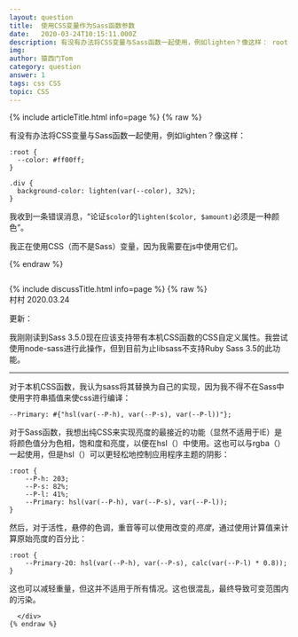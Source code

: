 ```yaml
---
layout: question
title:  使用CSS变量作为Sass函数参数
date:   2020-03-24T10:15:11.000Z
description: 有没有办法将CSS变量与Sass函数一起使用，例如lighten？像这样： root {  --color  #ff00ff;}.div {...
img: 
author: 猿西门Tom
category: question
answer: 1
tags: css CSS
topic: CSS
---
```

<div class="article-root">
  <div class="article">
    {% include articleTitle.html info=page %}
    {% raw %}
    <div class="article-content"><p><font style="vertical-align: inherit;"><font style="vertical-align: inherit;">有没有办法将CSS变量与Sass函数一起使用，例如lighten？</font><font style="vertical-align: inherit;">像这样：</font></font></p>

<pre><code>:root {<font></font>
  --color: #ff00ff;<font></font>
}<font></font>
<font></font>
.div {<font></font>
  background-color: lighten(var(--color), 32%);<font></font>
}<font></font>
</code></pre>

<p><font style="vertical-align: inherit;"><font style="vertical-align: inherit;">我收到一条错误消息，“论证</font></font><code>$color</code><font style="vertical-align: inherit;"><font style="vertical-align: inherit;">的</font></font><code>lighten($color, $amount)</code><font style="vertical-align: inherit;"><font style="vertical-align: inherit;">必须是一种颜色”。</font></font></p>

<p><font style="vertical-align: inherit;"><font style="vertical-align: inherit;">我正在使用CSS（而不是Sass）变量，因为我需要在js中使用它们。</font></font></p></div>
    {% endraw %}
  </div>
  <p style="height: 0;width:0;overflow: hidden;"> 第3634篇《使用CSS变量作为Sass函数参数》来自Winter(https://github.com/aiyld/aiyld.github.io)的站点</p>
  <div class="discuss-wrapper">
    {% include discussTitle.html info=page %}
    {% raw %}
    <div class="discuss-item">
        <div class="discuss-parent">
          <div class="discuss-meta">
            <span class="discuss-user">村村</span>
            <span class="discuss-time">2020.03.24</span>
          </div>
          <div class="discuss-comment"><p><font style="vertical-align: inherit;"><font style="vertical-align: inherit;">更新：</font></font></p>

<p><font style="vertical-align: inherit;"><font style="vertical-align: inherit;">我刚刚读到Sass 3.5.0现在应该支持带有本机CSS函数的CSS自定义属性。</font><font style="vertical-align: inherit;">我尝试使用node-sass进行此操作，但到目前为止libsass不支持Ruby Sass 3.5的此功能。</font></font></p>

<hr>

<p><font style="vertical-align: inherit;"><font style="vertical-align: inherit;">对于本机CSS函数，我认为sass将其替换为自己的实现，因为我不得不在Sass中使用字符串插值来使css进行编译：</font></font></p>

<p><code>--Primary: #{"hsl(var(--P-h), var(--P-s), var(--P-l))"};</code></p>

<p><font style="vertical-align: inherit;"><font style="vertical-align: inherit;">对于Sass函数，我想出纯CSS来实现亮度的最接近的功能（显然不适用于IE）是将颜色值分为色相，饱和度和亮度，以便在hsl（）中使用。</font><font style="vertical-align: inherit;">这也可以与rgba（）一起使用，但是hsl（）可以更轻松地控制应用程序主题的阴影：</font></font></p>

<pre><code>:root {<font></font>
    --P-h: 203;<font></font>
    --P-s: 82%;<font></font>
    --P-l: 41%;<font></font>
    --Primary: hsl(var(--P-h), var(--P-s), var(--P-l));<font></font>
}<font></font>
</code></pre>

<p><font style="vertical-align: inherit;"><font style="vertical-align: inherit;">然后，对于活性，悬停的色调，重音等可以使用改变的</font></font><em><font style="vertical-align: inherit;"><font style="vertical-align: inherit;">亮度</font></font></em><font style="vertical-align: inherit;"><font style="vertical-align: inherit;">，通过使用计算值来计算原始亮度的百分比：</font></font></p>

<pre><code>:root {<font></font>
    --Primary-20: hsl(var(--P-h), var(--P-s), calc(var(--P-l) * 0.8));<font></font>
}<font></font>
</code></pre>

<p><font style="vertical-align: inherit;"><font style="vertical-align: inherit;">这也可以减轻重量，但这并不适用于所有情况。</font><font style="vertical-align: inherit;">这也很混乱，最终导致可变范围内的污染。</font></font></p></div>
        </div>
        
      </div>
    {% endraw %}
  </div>
<div>
